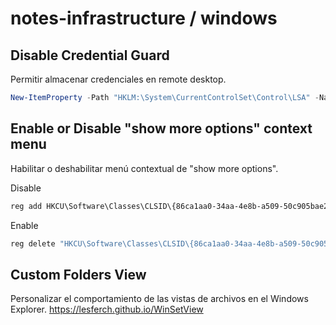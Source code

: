 # notes-infrastructure / windows

## Disable Credential Guard

Permitir almacenar credenciales en remote desktop.

```powershell
New-ItemProperty -Path "HKLM:\System\CurrentControlSet\Control\LSA" -Name "LsaCfgFlags" -PropertyType "DWORD" -Value 0 -Force
```

## Enable or Disable "show more options" context menu

Habilitar o deshabilitar menú contextual de "show more options".

Disable

```cmd
reg add HKCU\Software\Classes\CLSID\{86ca1aa0-34aa-4e8b-a509-50c905bae2a2}\InprocServer32 /ve /d "" /f
```

Enable

```cmd
reg delete "HKCU\Software\Classes\CLSID\{86ca1aa0-34aa-4e8b-a509-50c905bae2a2}" /f​
```

## Custom Folders View

Personalizar el comportamiento de las vistas de archivos en el Windows Explorer. <https://lesferch.github.io/WinSetView>
